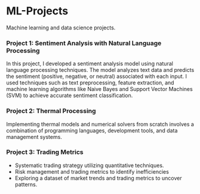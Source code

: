 # ML-Projects

Machine learning and data science projects. 


### Project 1: Sentiment Analysis with Natural Language Processing

In this project, I developed a sentiment analysis model using natural language processing techniques. The model analyzes text data and predicts the sentiment (positive, negative, or neutral) associated with each input. I used techniques such as text preprocessing, feature extraction, and machine learning algorithms like Naive Bayes and Support Vector Machines (SVM) to achieve accurate sentiment classification.

### Project 2: Thermal Processing

Implementing thermal models and numerical solvers from scratch involves a combination of programming languages, development tools, and data management systems.


### Project 3: Trading Metrics

- Systematic trading strategy utilizing quantitative techniques.
- Risk management and trading metrics to identify inefficiencies
- Exploring a dataset of market trends and trading metrics to uncover patterns. 